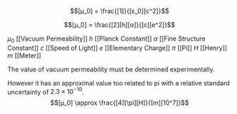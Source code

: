
$$[μ_0] = \frac{[1]}{[ε_0][c^2]}$$

$$[μ_0] = \frac{[2][h][α]}{[c][e^2]}$$

$μ_0$ [[Vacuum Permeability]]
$h$ [[Planck Constant]]
$\alpha$ [[Fine Structure Constant]]
$c$ [[Speed of Light]]
$e$ [[Elementary Charge]]
$\pi$ [[Pi]]
$H$ [[Henry]]
$m$ [[Meter]]

The value of vacuum permeability must be determined experimentally.


However it has an approximal value too related to pi with a relative standard uncertainty of $2.3 \times 10^{−10}$.
$$[μ_0] \approx \frac{[4][\pi][H]}{[m][10^7]}$$